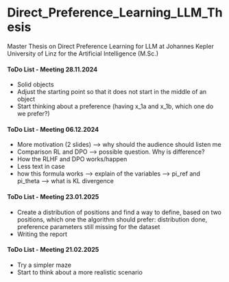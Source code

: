 # Direct_Preference_Learning_LLM_Thesis
Master Thesis on Direct Preference Learning for LLM at Johannes Kepler University of Linz for the Artificial Intelligence (M.Sc.)

#### ToDo List - Meeting 28.11.2024
- Solid objects
- Adjust the starting point so that it does not start in the middle of an object
- Start thinking about a preference (having x_1a and x_1b, which one do we prefer?)

#### ToDo List - Meeting 06.12.2024
- More motivation (2 slides) —> why should the audience should listen me
- Comparison RL and DPO —> possible question. Why is difference? 
- How the RLHF and DPO works/happen
- Less text in case 
- how this formula works —> explain of the variables —> pi_ref and pi_theta —> what is KL divergence

#### ToDo List - Meeting 23.01.2025
- Create a distribution of positions and find a way to define, based on two positions, which one the algorithm should prefer: distribution done, preference parameters still missing for the dataset
- Writing the report

#### ToDo List - Meeting 21.02.2025
- Try a simpler maze
- Start to think about a more realistic scenario
